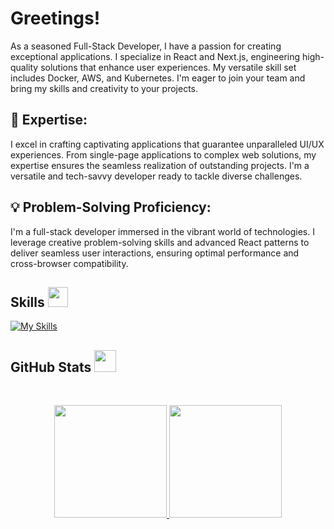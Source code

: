 # Greetings!

As a seasoned Full-Stack Developer, I have a passion for creating exceptional applications. I specialize in React and Next.js, engineering high-quality solutions that enhance user experiences. My versatile skill set includes Docker, AWS, and Kubernetes. I'm eager to join your team and bring my skills and creativity to your projects.

## 🚀 Expertise:
I excel in crafting captivating applications that guarantee unparalleled UI/UX experiences. From single-page applications to complex web solutions, my expertise ensures the seamless realization of outstanding projects. I'm a versatile and tech-savvy developer ready to tackle diverse challenges.

## 💡 Problem-Solving Proficiency:
I'm a full-stack developer immersed in the vibrant world of technologies. I leverage creative problem-solving skills and advanced React patterns to deliver seamless user interactions, ensuring optimal performance and cross-browser compatibility.


<h2> Skills <img src="https://media2.giphy.com/media/QssGEmpkyEOhBCb7e1/giphy.gif?cid=ecf05e47a0n3gi1bfqntqmob8g9aid1oyj2wr3ds3mg700bl&rid=giphy.gif" width=32px></h2>

[![My Skills](https://skillicons.dev/icons?i=react,nextjs,js,ts,docker,kubernetes,tailwind,materialui,express,nodejs,mongodb,postgresql,sqlite,redis,prisma,selenium,aws,nginx,linux)](https://skillicons.dev)

<h2> GitHub Stats <img src="https://i.pinimg.com/originals/65/c4/f4/65c4f452571be1261e9c623f7da488ac.gif" width=35px></h2>
<br>

<p align="center">
  <a href="https://github.com/H-Was1"><img height="180em" src="https://github-readme-stats.vercel.app/api?username=H-Was1&show_icons=true&theme=tokyonight&count-private=true"/>
    <img height="180em" src="https://github-readme-stats.vercel.app/api/top-langs/?username=H-Was1&theme=tokyonight&layout=compact&count-private=true&hide=jupyter%20notebook"/></a>
</p>
<br>
